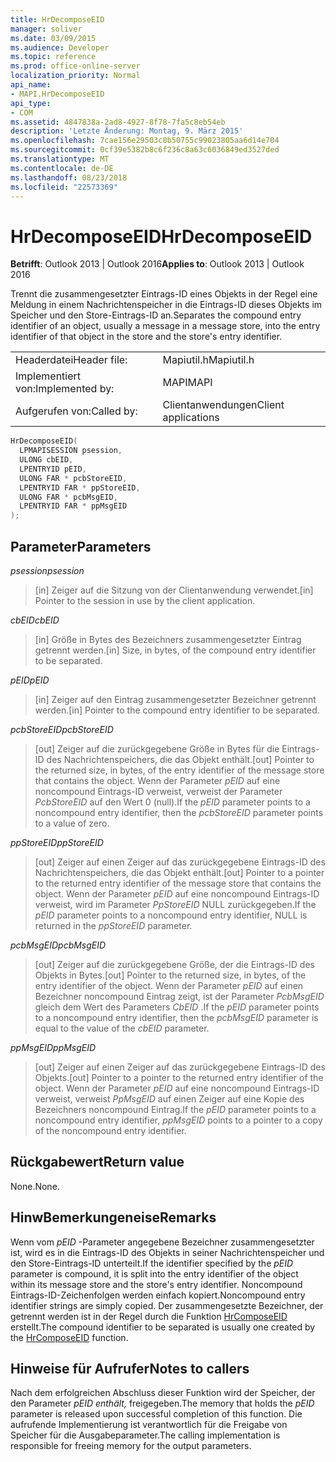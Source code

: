 ```yaml
---
title: HrDecomposeEID
manager: soliver
ms.date: 03/09/2015
ms.audience: Developer
ms.topic: reference
ms.prod: office-online-server
localization_priority: Normal
api_name:
- MAPI.HrDecomposeEID
api_type:
- COM
ms.assetid: 4847838a-2ad8-4927-8f78-7fa5c8eb54eb
description: 'Letzte Änderung: Montag, 9. März 2015'
ms.openlocfilehash: 7cae156e29503c8b50755c99023805aa6d14e704
ms.sourcegitcommit: 0cf39e5382b8c6f236c8a63c6036849ed3527ded
ms.translationtype: MT
ms.contentlocale: de-DE
ms.lasthandoff: 08/23/2018
ms.locfileid: "22573369"
---
```

# <a name="hrdecomposeeid"></a><span data-ttu-id="29976-103">HrDecomposeEID</span><span class="sxs-lookup"><span data-stu-id="29976-103">HrDecomposeEID</span></span>

  
  
<span data-ttu-id="29976-104">**Betrifft**: Outlook 2013 | Outlook 2016</span><span class="sxs-lookup"><span data-stu-id="29976-104">**Applies to**: Outlook 2013 | Outlook 2016</span></span> 
  
<span data-ttu-id="29976-105">Trennt die zusammengesetzter Eintrags-ID eines Objekts in der Regel eine Meldung in einem Nachrichtenspeicher in die Eintrags-ID dieses Objekts im Speicher und den Store-Eintrags-ID an.</span><span class="sxs-lookup"><span data-stu-id="29976-105">Separates the compound entry identifier of an object, usually a message in a message store, into the entry identifier of that object in the store and the store's entry identifier.</span></span>
  
|||
|:-----|:-----|
|<span data-ttu-id="29976-106">Headerdatei</span><span class="sxs-lookup"><span data-stu-id="29976-106">Header file:</span></span>  <br/> |<span data-ttu-id="29976-107">Mapiutil.h</span><span class="sxs-lookup"><span data-stu-id="29976-107">Mapiutil.h</span></span>  <br/> |
|<span data-ttu-id="29976-108">Implementiert von:</span><span class="sxs-lookup"><span data-stu-id="29976-108">Implemented by:</span></span>  <br/> |<span data-ttu-id="29976-109">MAPI</span><span class="sxs-lookup"><span data-stu-id="29976-109">MAPI</span></span>  <br/> |
|<span data-ttu-id="29976-110">Aufgerufen von:</span><span class="sxs-lookup"><span data-stu-id="29976-110">Called by:</span></span>  <br/> |<span data-ttu-id="29976-111">Clientanwendungen</span><span class="sxs-lookup"><span data-stu-id="29976-111">Client applications</span></span>  <br/> |
   
```cpp
HrDecomposeEID(
  LPMAPISESSION psession,
  ULONG cbEID,
  LPENTRYID pEID,
  ULONG FAR * pcbStoreEID,
  LPENTRYID FAR * ppStoreEID,
  ULONG FAR * pcbMsgEID,
  LPENTRYID FAR * ppMsgEID
);
```

## <a name="parameters"></a><span data-ttu-id="29976-112">Parameter</span><span class="sxs-lookup"><span data-stu-id="29976-112">Parameters</span></span>

 <span data-ttu-id="29976-113">_psession_</span><span class="sxs-lookup"><span data-stu-id="29976-113">_psession_</span></span>
  
> <span data-ttu-id="29976-114">[in] Zeiger auf die Sitzung von der Clientanwendung verwendet.</span><span class="sxs-lookup"><span data-stu-id="29976-114">[in] Pointer to the session in use by the client application.</span></span> 
    
 <span data-ttu-id="29976-115">_cbEID_</span><span class="sxs-lookup"><span data-stu-id="29976-115">_cbEID_</span></span>
  
> <span data-ttu-id="29976-116">[in] Größe in Bytes des Bezeichners zusammengesetzter Eintrag getrennt werden.</span><span class="sxs-lookup"><span data-stu-id="29976-116">[in] Size, in bytes, of the compound entry identifier to be separated.</span></span> 
    
 <span data-ttu-id="29976-117">_pEID_</span><span class="sxs-lookup"><span data-stu-id="29976-117">_pEID_</span></span>
  
> <span data-ttu-id="29976-118">[in] Zeiger auf den Eintrag zusammengesetzter Bezeichner getrennt werden.</span><span class="sxs-lookup"><span data-stu-id="29976-118">[in] Pointer to the compound entry identifier to be separated.</span></span> 
    
 <span data-ttu-id="29976-119">_pcbStoreEID_</span><span class="sxs-lookup"><span data-stu-id="29976-119">_pcbStoreEID_</span></span>
  
> <span data-ttu-id="29976-120">[out] Zeiger auf die zurückgegebene Größe in Bytes für die Eintrags-ID des Nachrichtenspeichers, die das Objekt enthält.</span><span class="sxs-lookup"><span data-stu-id="29976-120">[out] Pointer to the returned size, in bytes, of the entry identifier of the message store that contains the object.</span></span> <span data-ttu-id="29976-121">Wenn der Parameter _pEID_ auf eine noncompound Eintrags-ID verweist, verweist der Parameter _PcbStoreEID_ auf den Wert 0 (null).</span><span class="sxs-lookup"><span data-stu-id="29976-121">If the  _pEID_ parameter points to a noncompound entry identifier, then the  _pcbStoreEID_ parameter points to a value of zero.</span></span> 
    
 <span data-ttu-id="29976-122">_ppStoreEID_</span><span class="sxs-lookup"><span data-stu-id="29976-122">_ppStoreEID_</span></span>
  
> <span data-ttu-id="29976-123">[out] Zeiger auf einen Zeiger auf das zurückgegebene Eintrags-ID des Nachrichtenspeichers, die das Objekt enthält.</span><span class="sxs-lookup"><span data-stu-id="29976-123">[out] Pointer to a pointer to the returned entry identifier of the message store that contains the object.</span></span> <span data-ttu-id="29976-124">Wenn der Parameter _pEID_ auf eine noncompound Eintrags-ID verweist, wird im Parameter _PpStoreEID_ NULL zurückgegeben.</span><span class="sxs-lookup"><span data-stu-id="29976-124">If the  _pEID_ parameter points to a noncompound entry identifier, NULL is returned in the  _ppStoreEID_ parameter.</span></span> 
    
 <span data-ttu-id="29976-125">_pcbMsgEID_</span><span class="sxs-lookup"><span data-stu-id="29976-125">_pcbMsgEID_</span></span>
  
> <span data-ttu-id="29976-126">[out] Zeiger auf die zurückgegebene Größe, der die Eintrags-ID des Objekts in Bytes.</span><span class="sxs-lookup"><span data-stu-id="29976-126">[out] Pointer to the returned size, in bytes, of the entry identifier of the object.</span></span> <span data-ttu-id="29976-127">Wenn der Parameter _pEID_ auf einen Bezeichner noncompound Eintrag zeigt, ist der Parameter _PcbMsgEID_ gleich dem Wert des Parameters _CbEID_ .</span><span class="sxs-lookup"><span data-stu-id="29976-127">If the  _pEID_ parameter points to a noncompound entry identifier, then the  _pcbMsgEID_ parameter is equal to the value of the  _cbEID_ parameter.</span></span> 
    
 <span data-ttu-id="29976-128">_ppMsgEID_</span><span class="sxs-lookup"><span data-stu-id="29976-128">_ppMsgEID_</span></span>
  
> <span data-ttu-id="29976-129">[out] Zeiger auf einen Zeiger auf das zurückgegebene Eintrags-ID des Objekts.</span><span class="sxs-lookup"><span data-stu-id="29976-129">[out] Pointer to a pointer to the returned entry identifier of the object.</span></span> <span data-ttu-id="29976-130">Wenn der Parameter _pEID_ auf eine noncompound Eintrags-ID verweist, verweist _PpMsgEID_ auf einen Zeiger auf eine Kopie des Bezeichners noncompound Eintrag.</span><span class="sxs-lookup"><span data-stu-id="29976-130">If the  _pEID_ parameter points to a noncompound entry identifier,  _ppMsgEID_ points to a pointer to a copy of the noncompound entry identifier.</span></span> 
    
## <a name="return-value"></a><span data-ttu-id="29976-131">Rückgabewert</span><span class="sxs-lookup"><span data-stu-id="29976-131">Return value</span></span>

<span data-ttu-id="29976-132">None.</span><span class="sxs-lookup"><span data-stu-id="29976-132">None.</span></span>
  
## <a name="remarks"></a><span data-ttu-id="29976-133">HinwBemerkungeneise</span><span class="sxs-lookup"><span data-stu-id="29976-133">Remarks</span></span>

<span data-ttu-id="29976-134">Wenn vom _pEID_ -Parameter angegebene Bezeichner zusammengesetzter ist, wird es in die Eintrags-ID des Objekts in seiner Nachrichtenspeicher und den Store-Eintrags-ID unterteilt.</span><span class="sxs-lookup"><span data-stu-id="29976-134">If the identifier specified by the  _pEID_ parameter is compound, it is split into the entry identifier of the object within its message store and the store's entry identifier.</span></span> <span data-ttu-id="29976-135">Noncompound Eintrags-ID-Zeichenfolgen werden einfach kopiert.</span><span class="sxs-lookup"><span data-stu-id="29976-135">Noncompound entry identifier strings are simply copied.</span></span> <span data-ttu-id="29976-136">Der zusammengesetzte Bezeichner, der getrennt werden ist in der Regel durch die Funktion [HrComposeEID](hrcomposeeid.md) erstellt.</span><span class="sxs-lookup"><span data-stu-id="29976-136">The compound identifier to be separated is usually one created by the [HrComposeEID](hrcomposeeid.md) function.</span></span> 
  
## <a name="notes-to-callers"></a><span data-ttu-id="29976-137">Hinweise für Aufrufer</span><span class="sxs-lookup"><span data-stu-id="29976-137">Notes to callers</span></span>

<span data-ttu-id="29976-138">Nach dem erfolgreichen Abschluss dieser Funktion wird der Speicher, der den Parameter _pEID enthält,_ freigegeben.</span><span class="sxs-lookup"><span data-stu-id="29976-138">The memory that holds the  _pEID_ parameter is released upon successful completion of this function.</span></span> <span data-ttu-id="29976-139">Die aufrufende Implementierung ist verantwortlich für die Freigabe von Speicher für die Ausgabeparameter.</span><span class="sxs-lookup"><span data-stu-id="29976-139">The calling implementation is responsible for freeing memory for the output parameters.</span></span> 
  

